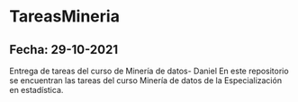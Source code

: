 # TareasMineria
## Fecha: 29-10-2021
Entrega de tareas del curso de Minería de datos- Daniel 
En este repositorio se encuentran las tareas del curso Minería de datos de la Especialización en estadística.
